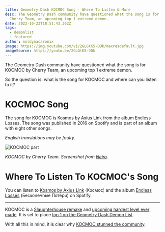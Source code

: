 ```yaml
---
title: Geometry Dash KOCMOC Song - Where To Listen & More
desc: The Geometry Dash community have questioned what the song is for KOCMOC by
  Cherry Team, an upcoming top 1 extreme demon.
date: 2022-10-23T18:51:43.362Z
tags:
  - demonlist
  - featured
author: moldymacaronix
image: https://img.youtube.com/vi/2GLGtK5-DDk/maxresdefault.jpg
imageSource: https://youtu.be/2GLGtK5-DDk
---
```

The Geometry Dash community have questioned what the song is for KOCMOC by Cherry Team, an upcoming top 1 extreme demon.

So the question is: what is the song for KOCMOC and where can you listen to it?

# KOCMOC Song

The song for KOCMOC is Kosmos by Axius Link from the album Endless Losses. The song was published in 2016 on Spotify and is part of an album with eight other songs.

*English translations may be faulty.*

![KOCMOC part](https://img.youtube.com/vi/DotolWoLYuU/maxresdefault.jpg)

*﻿KOCMOC by Cherry Team. Screenshot from [Neiro](https://youtu.be/DotolWoLYuU).*

# Where To Listen To KOCMOC's Song

You can listen to [Kosmos by Axius Link](https://open.spotify.com/track/5Va4ybaMgvUK4qC2OjxVP8) (Космос) and the album [Endless Losses](https://open.spotify.com/album/6aBBdopTnJpzWA2NmM4q1r) (Беcкоnечnые Потеpи) on Spotify.

---

KOCMOC is a [Slaughterhouse remake](/posts/geometry-dash-slaughterhouse-top-1/) and [upcoming hardest level ever made](/posts/geometry-dash-levels-what-is-the-hardest-level-ever-made/). It is set to place [top 1 on the Geometry Dash Demon List](/posts/geometry-dash-demon-list-what-are-the-top-extreme-demons-2022/).

With all this in mind, it is clear why [KOCMOC stunned the community](/posts/geometry-dash-kocmoc-new-upcoming-top-1-extreme-demon/).